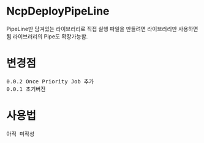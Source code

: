 # NcpDeployPipeLine

PipeLine만 담겨있는 라이브러리로 직접 실행 파일을 만들려면 라이브러리만 사용하면 됨
라이브러리의 Pipe도 확장가능함.

# 변경점
<pre>
0.0.2 Once Priority Job 추가
0.0.1 초기버전
</pre>

# 사용법

<pre>
아직 미작성
</pre>

